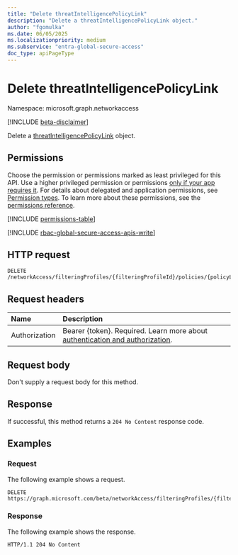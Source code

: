 ```yaml
---
title: "Delete threatIntelligencePolicyLink"
description: "Delete a threatIntelligencePolicyLink object."
author: "fgomulka"
ms.date: 06/05/2025
ms.localizationpriority: medium
ms.subservice: "entra-global-secure-access"
doc_type: apiPageType
---
```


# Delete threatIntelligencePolicyLink

Namespace: microsoft.graph.networkaccess

[!INCLUDE [beta-disclaimer](../../includes/beta-disclaimer.md)]

Delete a [threatIntelligencePolicyLink](../resources/networkaccess-threatintelligencepolicylink.md) object.

## Permissions

Choose the permission or permissions marked as least privileged for this API. Use a higher privileged permission or permissions [only if your app requires it](/graph/permissions-overview#best-practices-for-using-microsoft-graph-permissions). For details about delegated and application permissions, see [Permission types](/graph/permissions-overview#permission-types). To learn more about these permissions, see the [permissions reference](/graph/permissions-reference).

<!-- { "blockType": "permissions", "name": "networkaccess_threatintelligencepolicylink_delete" } -->
[!INCLUDE [permissions-table](../includes/permissions/networkaccess-threatintelligencepolicylink-delete-permissions.md)]

[!INCLUDE [rbac-global-secure-access-apis-write](../includes/rbac-for-apis/rbac-global-secure-access-apis-write.md)]

## HTTP request

<!-- {
  "blockType": "ignored"
}
-->
``` http
DELETE /networkAccess/filteringProfiles/{filteringProfileId}/policies/{policyLinkId}
```

## Request headers

|Name|Description|
|:---|:---|
|Authorization|Bearer {token}. Required. Learn more about [authentication and authorization](/graph/auth/auth-concepts).|

## Request body

Don't supply a request body for this method.

## Response

If successful, this method returns a `204 No Content` response code.

## Examples

### Request

The following example shows a request.
<!-- {
  "blockType": "request",
  "name": "delete_threatintelligencepolicylink"
}
-->
``` http
DELETE https://graph.microsoft.com/beta/networkAccess/filteringProfiles/{filteringProfileId}/policies/{policyLinkId}
```


### Response

The following example shows the response.
<!-- {
  "blockType": "response",
  "truncated": true
}
-->
``` http
HTTP/1.1 204 No Content
```

